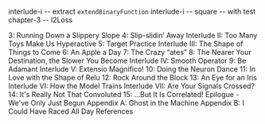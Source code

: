 interlude-i -- extract `extendBinaryFunction`
interlude-i -- square -- with test
chapter-3 -- l2Loss

3: Running Down a Slippery Slope
4: Slip-slidin’ Away
Interlude II: Too Many Toys Make Us Hyperactive
5: Target Practice
Interlude III: The Shape of Things to Come
6: An Apple a Day
7: The Crazy “ates”
8: The Nearer Your Destination, the Slower You Become
Interlude IV: Smooth Operator
9: Be Adamant
Interlude V: Extensio Magnifico!
10: Doing the Neuron Dance
11: In Love with the Shape of Relu
12: Rock Around the Block
13: An Eye for an Iris
Interlude VI: How the Model Trains
Interlude VII: Are Your Signals Crossed?
14: It's Really Not That Convoluted
15: …But It Is Correlated!
Epilogue - We've Only Just Begun
Appendix A: Ghost in the Machine
Appendix B: I Could Have Raced All Day
References
